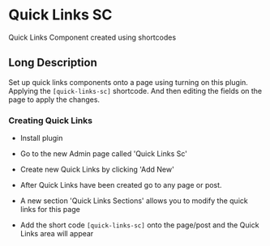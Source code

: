 # Quick Links SC

Quick Links Component created using shortcodes

## Long Description

Set up quick links components onto a page using turning on this plugin. 
Applying the `[quick-links-sc]` shortcode. And then editing the fields
on the page to apply the changes.

### Creating Quick Links

- Install plugin

- Go to the new Admin page called 'Quick Links Sc'

- Create new Quick Links by clicking 'Add New'

- After Quick Links have been created go to any page or post.

- A new section 'Quick Links Sections' allows you to modify the quick links for this page

- Add the short code `[quick-links-sc]` onto the page/post and the Quick Links area will appear



